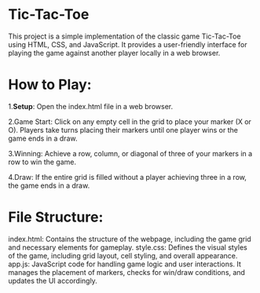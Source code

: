 # Tic-Tac-Toe
This project is a simple implementation of the classic game Tic-Tac-Toe using HTML, CSS, and JavaScript. It provides a user-friendly interface for playing the game against another player locally in a web browser.
# How to Play:
1.**Setup**: Open the index.html file in a web browser.

2.Game Start: Click on any empty cell in the grid to place your marker (X or O). Players take turns placing their markers until one player wins or the game ends in a draw.

3.Winning: Achieve a row, column, or diagonal of three of your markers in a row to win the game.

4.Draw: If the entire grid is filled without a player achieving three in a row, the game ends in a draw.
# File Structure:
index.html: Contains the structure of the webpage, including the game grid and necessary elements for gameplay.
style.css: Defines the visual styles of the game, including grid layout, cell styling, and overall appearance.
app.js: JavaScript code for handling game logic and user interactions. It manages the placement of markers, checks for win/draw conditions, and updates the UI accordingly.
